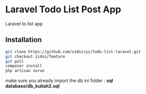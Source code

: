 # Laravel Todo List Post App

Laravel to list app

## Installation



```bash
git clone https://github.com/zidniryi/todo-list-laravel.git
git checkout zidni/feature
git pull
composer install
php artisan serve

```

make sure you already import the db ini folder : **sql database/db_kuliah2.sql**


